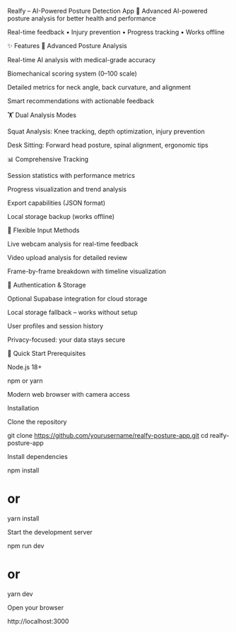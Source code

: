 Realfy – AI-Powered Posture Detection App
🎯 Advanced AI-powered posture analysis for better health and performance

Real-time feedback • Injury prevention • Progress tracking • Works offline

✨ Features
🔎 Advanced Posture Analysis

Real-time AI analysis with medical-grade accuracy

Biomechanical scoring system (0–100 scale)

Detailed metrics for neck angle, back curvature, and alignment

Smart recommendations with actionable feedback

🏋️ Dual Analysis Modes

Squat Analysis: Knee tracking, depth optimization, injury prevention

Desk Sitting: Forward head posture, spinal alignment, ergonomic tips

📊 Comprehensive Tracking

Session statistics with performance metrics

Progress visualization and trend analysis

Export capabilities (JSON format)

Local storage backup (works offline)

🎥 Flexible Input Methods

Live webcam analysis for real-time feedback

Video upload analysis for detailed review

Frame-by-frame breakdown with timeline visualization

🔐 Authentication & Storage

Optional Supabase integration for cloud storage

Local storage fallback – works without setup

User profiles and session history

Privacy-focused: your data stays secure

🚀 Quick Start
Prerequisites

Node.js 18+

npm or yarn

Modern web browser with camera access

Installation

Clone the repository

git clone https://github.com/yourusername/realfy-posture-app.git
cd realfy-posture-app


Install dependencies

npm install
# or
yarn install


Start the development server

npm run dev
# or
yarn dev


Open your browser

http://localhost:3000